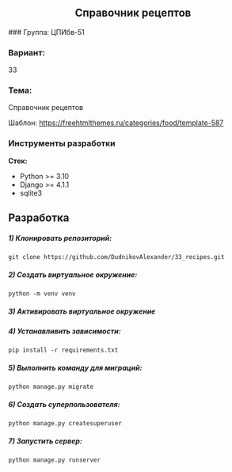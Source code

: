 <h2 align="center">Справочник рецептов</h2>
### Группа: 
ЦПИбв-51

### Вариант: 
33 
### Тема: 
Справочник рецептов

Шаблон: https://freehtmlthemes.ru/categories/food/template-587

### Инструменты разработки

**Стек:**
- Python >= 3.10
- Django >= 4.1.1
- sqlite3

## Разработка

##### 1) Клонировать репозиторий:

    git clone https://github.com/DudnikovAlexander/33_recipes.git

##### 2) Создать виртуальное окружение:

    python -m venv venv
    
##### 3) Активировать виртуальное окружение

##### 4) Устанавливить зависимости:

    pip install -r requirements.txt

##### 5) Выполнить команду для миграций:

    python manage.py migrate
    
##### 6) Создать суперпользователя:

    python manage.py createsuperuser
    
##### 7) Запустить сервер:

    python manage.py runserver